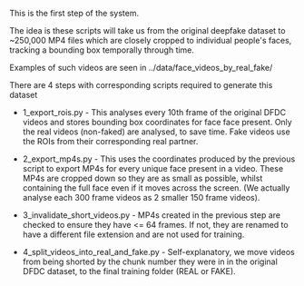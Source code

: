 This is the first step of the system.

The idea is these scripts will take us from the original deepfake dataset to ~250,000 MP4 files which are closely
cropped to individual people's faces, tracking a bounding box temporally through time.

Examples of such videos are seen in ../data/face_videos_by_real_fake/

There are 4 steps with corresponding scripts required to generate this dataset

* 1_export_rois.py - This analyses every 10th frame of the original DFDC videos and stores bounding box coordinates for
face face present. Only the real videos (non-faked) are analysed, to save time. Fake videos use the ROIs from their
corresponding real partner.

* 2_export_mp4s.py - This uses the coordinates produced by the previous script to export MP4s for every unique face
present in a video. These MP4s are cropped down so they are as small as possible, whilst containing the full face even
if it moves across the screen. (We actually analyse each 300 frame videos as 2 smaller 150 frame videos).

* 3_invalidate_short_videos.py - MP4s created in the previous step are checked to ensure they have <= 64 frames. If not,
they are renamed to have a different file extension and are not used for training.

* 4_split_videos_into_real_and_fake.py - Self-explanatory, we move videos from being shorted by the chunk number they
were in in the original DFDC dataset, to the final training folder (REAL or FAKE).

